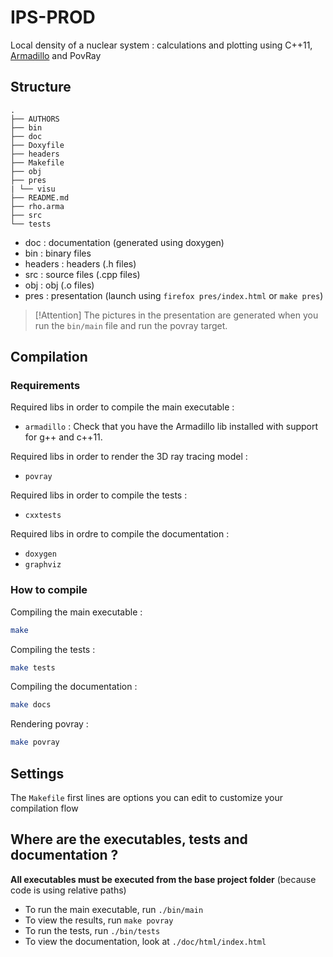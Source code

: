 # IPS-PROD 

Local density of a nuclear system : calculations and plotting using C++11, [Armadillo](http://arma.sourceforge.net/) and PovRay 


## Structure
```
.
├── AUTHORS
├── bin
├── doc
├── Doxyfile
├── headers
├── Makefile
├── obj
├── pres
| └── visu
├── README.md
├── rho.arma
├── src
└── tests
```

* doc : documentation (generated using doxygen)
* bin : binary files 
* headers : headers (.h files)
* src : source files (.cpp files)
* obj : obj (.o files)
* pres : presentation (launch using `firefox pres/index.html` or `make pres`)

>[!Attention]
>The pictures in the presentation are generated when you run the `bin/main` file and run the povray target.



## Compilation

### Requirements

Required libs in order to compile the main executable : 

- `armadillo` : Check that you have the Armadillo lib installed with support for g++ and c++11. 

Required libs in order to render the 3D ray tracing model :

- `povray`

Required libs in order to compile the tests : 

- `cxxtests` 


Required libs in ordre to compile the documentation : 

- `doxygen` 
- `graphviz`


### How to compile

Compiling the main executable : 

```Bash
make
```

Compiling the tests : 

```Bash
make tests
```

Compiling the documentation : 

```Bash
make docs
```

Rendering povray :

```Bash
make povray
```

## Settings

The `Makefile` first lines are options you can edit to customize your compilation flow

## Where are the executables, tests and documentation ?

**All executables must be executed from the base project folder**
(because code is using relative paths)

- To run the main executable, run `./bin/main`
- To view the results, run `make povray`
- To run the tests, run `./bin/tests`
- To view the documentation, look at `./doc/html/index.html`


